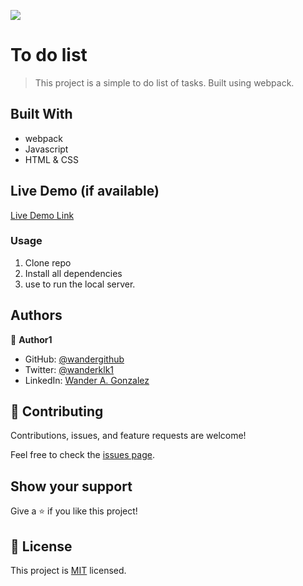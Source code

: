 ![](https://img.shields.io/badge/Microverse-blueviolet)

# To do list

> This project is a simple to do list of tasks. Built using webpack.


## Built With

- webpack
- Javascript
- HTML & CSS

## Live Demo (if available)

[Live Demo Link](https://livedemo.com)


### Usage
1. Clone repo
2. Install all dependencies
3. use <npm run start> to run the local server.


## Authors

👤 **Author1**


- GitHub: [@wandergithub](https://github.com/wandergithub)
- Twitter: [@wanderklk1](https://twitter.com/wanderklk1)
- LinkedIn: [Wander A. Gonzalez](https://www.linkedin.com/in/wander-a-gonzalez-53127b205/)

## 🤝 Contributing

Contributions, issues, and feature requests are welcome!

Feel free to check the [issues page](../../issues/).

## Show your support

Give a ⭐️ if you like this project!

## 📝 License

This project is [MIT](./MIT.md) licensed.
